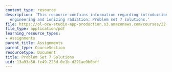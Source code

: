 ```yaml
---
content_type: resource
description: 'This resource contains information regarding introduction to nuclear
  engineering and ionizing radiation: Problem set 7 solutions.'
file: https://ol-ocw-studio-app-production.s3.amazonaws.com/courses/22-01-introduction-to-nuclear-engineering-and-ionizing-radiation-fall-2016/13a93a50fe49223d0e1bd221ae9b0bff_MIT22_01F16_ProblemSet7Sol.pdf
file_type: application/pdf
learning_resource_types:
- Assignments
parent_title: Assignments
parent_type: CourseSection
resourcetype: Document
title: Problem Set 7 Solutions
uid: 13a93a50-fe49-223d-0e1b-d221ae9b0bff
---
```

